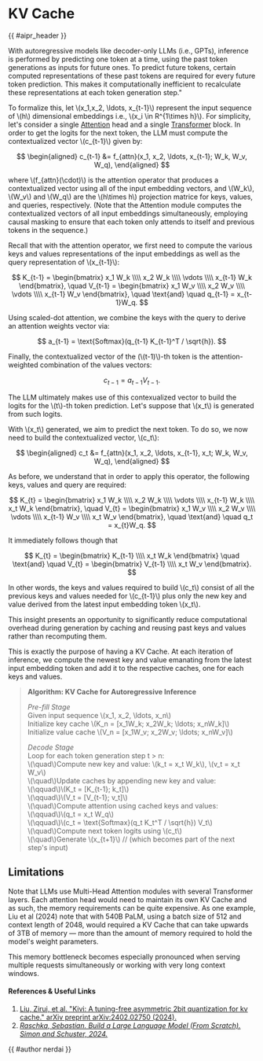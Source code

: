 # KV Cache

<!-- Header -->

{{ #aipr_header }}

<!-- Main Body -->

With autoregressive models like decoder-only LLMs (i.e., GPTs), inference is performed
by predicting one token at a time, using the past token generations as inputs for
future ones. To predict future tokens, certain computed representations of these
past tokens are required for every future token prediction. This makes it computationally
inefficient to recalculate these representations at each token generation step."

To formalize this, let \\(x_1,x_2, \ldots, x\_{t-1}\\) represent the input sequence
of \\(h\\) dimensional embeddings i.e., \\(x_i \in R^{1\times h}\\). For simplicity,
let's consider a single [Attention](../architecture/attention.md) head and a single
[Transformer](../architecture/transformer.md) block. In order to get the logits
for the next token, the LLM must compute the contextualized vector \\(c\_{t-1}\\)
given by:

$$
\begin{aligned}
c_{t-1} &= f_{attn}(x_1, x_2, \ldots, x_{t-1}; W_k, W_v, W_q),
\end{aligned}
$$

where \\(f\_{attn}(\cdot)\\) is the attention operator that produces a contextualized
vector using all of the input embedding vectors, and \\(W_k\\), \\(W_v\\) and \\(W_q\\)
are the \\(h\times h\\) projection matrice for keys, values, and queries, respectively.
(Note that the Attention module computes the contextualized vectors of all input
embeddings simultaneously, employing causal masking to ensure that each token
only attends to itself and previous tokens in the sequence.)

Recall that with the attention operator, we first need to compute the various keys
and values representations of the input embeddings as well as the query
representation of \\(x\_{t-1}\\):

$$
K_{t-1} = \begin{bmatrix}
x_1 W_k \\\\
x_2 W_k \\\\
\vdots \\\\
x_{t-1} W_k
\end{bmatrix},
\quad
V_{t-1} = \begin{bmatrix}
x_1 W_v \\\\
x_2 W_v \\\\
\vdots \\\\
x_{t-1} W_v
\end{bmatrix},
\quad
\text{and}
\quad
q_{t-1} = x_{t-1}W_q.
$$

Using scaled-dot attention, we combine the keys with the query to derive an attention
weights vector via:

$$
a_{t-1} = \text{Softmax}(q_{t-1} K_{t-1}^T / \sqrt{h}).
$$

Finally, the contextualized vector of the (\\(t-1)\\)-th token is the attention-weighted
combination of the values vectors:

$$
c_{t-1} = a_{t-1} V_{t-1}.
$$

The LLM ultimately makes use of this contexualized vector to build the logits for
the \\(t\\)-th token prediction. Let's suppose that \\(x_t\\) is generated from
such logits.

With \\(x_t\\) generated, we aim to predict the next token. To do so, we now
need to build the contextualized vector, \\(c_t\\):

$$
\begin{aligned}
c_t &= f_{attn}(x_1, x_2, \ldots, x_{t-1}, x_t; W_k, W_v, W_q),
\end{aligned}
$$

As before, we understand that in order to apply this operator, the following keys,
values and query are required:

$$
K_{t} = \begin{bmatrix}
x_1 W_k \\\\
x_2 W_k \\\\
\vdots \\\\
x_{t-1} W_k \\\\
x_t W_k
\end{bmatrix},
\quad
V_{t} = \begin{bmatrix}
x_1 W_v \\\\
x_2 W_v \\\\
\vdots \\\\
x_{t-1} W_v \\\\
x_t W_v
\end{bmatrix},
\quad
\text{and}
\quad
q_t = x_{t}W_q.
$$

It immediately follows though that

$$
K_{t} = \begin{bmatrix}
K_{t-1} \\\\
x_t W_k
\end{bmatrix}
\quad
\text{and}
\quad
V_{t} = \begin{bmatrix}
V_{t-1} \\\\
x_t W_v
\end{bmatrix}.
$$

In other words, the keys and values required to build \\(c_t\\) consist of all the
previous keys and values needed for \\(c\_{t-1}\\) plus only the new key and value
derived from the latest input embedding token \\(x_t\\).

This insight presents an opportunity to significantly reduce computational overhead
during generation by caching and reusing past keys and values rather than recomputing
them.

This is exactly the purpose of having a KV Cache. At each iteration of inference,
we compute the newest key and value emanating from the latest input embedding
token and add it to the respective caches, one for each keys and values.

> **Algorithm: KV Cache for Autoregressive Inference**
>
> _Pre-fill Stage_\
> Given input sequence \\(x_1, x_2, \ldots, x_n\\)\
> Initialize key cache \\(K_n = [x_1W_k; x_2W_k; \ldots; x_nW_k]\\)\
> Initialize value cache \\(V_n = [x_1W_v; x_2W_v; \ldots; x_nW_v]\\)
>
> _Decode Stage_\
> Loop for each token generation step t > n:\
> \\(\quad\\)Compute new key and value: \\(k_t = x_t W_k\\), \\(v_t = x_t W_v\\)\
> \\(\quad\\)Update caches by appending new key and value:\
> \\(\qquad\\)\\(K_t = [K\_{t-1}; k\_t]\\)\
> \\(\qquad\\)\\(V_t = [V\_{t-1}; v\_t]\\)\
> \\(\quad\\)Compute attention using cached keys and values:\
> \\(\qquad\\)\\(q_t = x_t W_q\\)\
> \\(\qquad\\)\\(c_t = \text{Softmax}(q_t K_t^T / \sqrt{h}) V_t\\)\
> \\(\quad\\)Compute next token logits using \\(c_t\\)\
> \\(\quad\\)Generate \\(x\_{t+1}\\) // (which becomes part of the next step's input)

## Limitations

Note that LLMs use Multi-Head Attention modules with several Transformer layers.
Each attention head would need to maintain its own KV Cache and as such, the memory
requirements can be quite expensive. As one example, Liu et al (2024) note that
with 540B PaLM, using a batch size of 512 and context length of 2048, would required
a KV Cache that can take upwards of 3TB of memory — more than the amount of memory
required to hold the model's weight parameters.

This memory bottleneck becomes especially pronounced when serving multiple requests
simultaneously or working with very long context windows.

#### References & Useful Links <!-- markdownlint-disable-line MD001 -->

1. [Liu, Zirui, et al. "Kivi: A tuning-free asymmetric 2bit quantization for kv
   cache." arXiv preprint arXiv:2402.02750 (2024).](https://arxiv.org/pdf/2402.02750)
1. [_Raschka, Sebastian. Build a Large Language Model (From Scratch). Simon and
   Schuster, 2024._](https://www.amazon.com/Build-Large-Language-Model-Scratch/dp/1633437167)

<!-- Contributions -->

{{ #author nerdai }}
